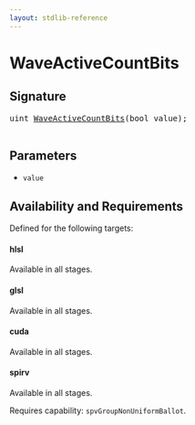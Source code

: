 ```yaml
---
layout: stdlib-reference
---
```


# WaveActiveCountBits

## Signature 

<pre>
<span class="code_keyword">uint</span> <a href="/stdlib-reference/global-decls/WaveActiveCountBits">WaveActiveCountBits</a>(<span class="code_keyword">bool</span> <span class='code_param'>value</span>);

</pre>

## Parameters

* `value`

## Availability and Requirements

Defined for the following targets:

#### hlsl
Available in all stages.

#### glsl
Available in all stages.

#### cuda
Available in all stages.

#### spirv
Available in all stages.

Requires capability: `spvGroupNonUniformBallot`.


